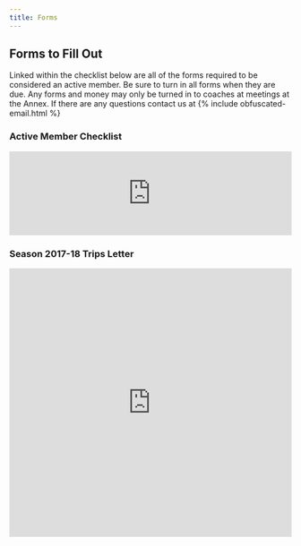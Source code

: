 ```yaml
---
title: Forms
---
```

## Forms to Fill Out

Linked within the checklist below are all of the forms required to be considered an active member. Be sure to turn in all forms when they are due. Any forms and money may only be turned in to coaches at meetings at the Annex. If there are any questions contact us at {% include obfuscated-email.html %}

### Active Member Checklist
<div class="iframe-doc">
  <iframe src="https://docs.google.com/document/d/1yZU746y5D41scOxyVOjK1kr8kKGBtJ6UE23WZAgL06M/preview" width="100%" frameborder="0"></iframe>
</div>

### Season 2017-18 Trips Letter
<div class="iframe-doc">
  <iframe src="https://drive.google.com/file/d/1g0iSLAthuh332sHJqHB_Yclo8IjT5DWK/preview" width="100%" height="480" frameborder="0"></iframe>
</div>
